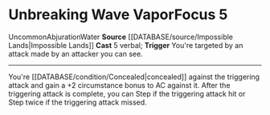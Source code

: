 ﻿---
actions: '[reaction]'
component:
- Verbal
element: Water
heighten_level: '5'
id: '1249'
level: '5'
name: Unbreaking Wave Vapor
rarity: Uncommon
school: Abjuration
source: '[[DATABASE/source/Impossible Lands|Impossible Lands]]'
trait:
- '[[DATABASE/trait/Abjuration|Abjuration]]'
- '[[DATABASE/trait/Uncommon|Uncommon]]'
- '[[DATABASE/trait/Water|Water]]'
trigger: You're targeted by an attack made by an attacker you can see.
type: Focus

---
# Unbreaking Wave Vapor<span class="item-type">Focus 5</span>

<span class="trait-uncommon item-trait">Uncommon</span><span class="item-trait">Abjuration</span><span class="item-trait">Water</span>
**Source** [[DATABASE/source/Impossible Lands|Impossible Lands]]
**Cast** <span class="action-icon">5</span> verbal; **Trigger** You're targeted by an attack made by an attacker you can see.

---
You're [[DATABASE/condition/Concealed|concealed]] against the triggering attack and gain a +2 circumstance bonus to AC against it. After the triggering attack is complete, you can Step if the triggering attack hit or Step twice if the triggering attack missed.